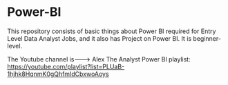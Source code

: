 # Power-BI
This repository consists of basic things about Power BI required for Entry Level Data Analyst Jobs, and it also has Project on Power BI.  It is beginner-level.

The Youtube channel is---> Alex The Analyst
Power BI playlist: https://youtube.com/playlist?list=PLUaB-1hjhk8HqnmK0gQhfmIdCbxwoAoys
